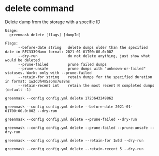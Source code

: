 # delete command

Delete dump from the storage with a specific ID


```text title="Supported flags"
Usage:
  greenmask delete [flags] [dumpId]

Flags:
      --before-date string   delete dumps older than the specified date in RFC3339Nano format: 2021-01-01T00:00.0:00Z
      --dry-run              do not delete anything, just show what would be deleted
      --prune-failed         prune failed dumps
      --prune-unsafe         prune dumps with "unknown-or-failed" statuses. Works only with --prune-failed
      --retain-for string    retain dumps for the specified duration in format: 1w2d3h4m5s6ms7us8ns
      --retain-recent int    retain the most recent N completed dumps (default -1)
```

```shell title="delete dump by id"
greenmask --config config.yml delete 1723643249862
```

```shell title="delete dumps older than the specified date"
greenmask --config config.yml delete --before-date 2021-01-01T00:00.0:00Z --dry-run 
```

```shell title="prune failed dumps"
greenmask --config config.yml delete --prune-failed --dry-run 
```

```shell title="prune dumps with 'unknown-or-failed' statuses"
greenmask --config config.yml delete --prune-failed --prune-unsafe --dry-run
```

```shell title="retain dumps for the specified duration"
greenmask --config config.yml delete --retain-for 1w5d --dry-run
```

```shell title="retain the most recent N completed dumps"
greenmask --config config.yml delete --retain-recent 5 --dry-run
```
